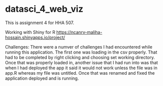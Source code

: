 # datasci_4_web_viz
This is assignment 4 for HHA 507. 


Working with Shiny for R
https://ncanrv-maliha-hossain.shinyapps.io/project/

Challenges: There were a numver of challenges I had encountered while running this application. The first one was loading in the csv properly. That had to be completed by right clicking and choosing set working directory. Once that was properly loaded in, another issue that I had run into was that when I had deployed the app it said it would not work unless the file was in app.R whereas my file was untitled. Once that was renamed and fixed the application deployed and is running. 


